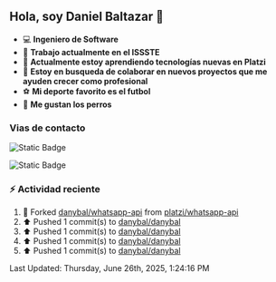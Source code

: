 ## Hola, soy Daniel Baltazar 👋

- 💻 **Ingeniero de Software**
- 🔭 **Trabajo actualmente en el ISSSTE**
- 🌱 **Actualmente estoy aprendiendo tecnologías nuevas en Platzi**
- 👯 **Estoy en busqueda de colaborar en nuevos proyectos que me ayuden crecer como profesional**
- ⚽ **Mi deporte favorito es el futbol**
- 🐶 **Me gustan los perros**

### Vias de contacto
![Static Badge](https://img.shields.io/badge/Perfil-https%3A%2F%2Fdanybal.github.io%2F-blue)

![Static Badge](https://img.shields.io/badge/Correo%20electr%C3%B3nico%20%F0%9F%93%AB-rbleinad%40gmail.com-yellow)

### :zap: Actividad reciente
<!--RECENT_ACTIVITY:start-->
1. 🔱 Forked [danybal/whatsapp-api](https://github.com/danybal/whatsapp-api) from [platzi/whatsapp-api](https://github.com/platzi/whatsapp-api)<br>
2. ⬆️ Pushed 1 commit(s) to [danybal/danybal](https://github.com/danybal/danybal)<br>
3. ⬆️ Pushed 1 commit(s) to [danybal/danybal](https://github.com/danybal/danybal)<br>
4. ⬆️ Pushed 1 commit(s) to [danybal/danybal](https://github.com/danybal/danybal)<br>
5. ⬆️ Pushed 1 commit(s) to [danybal/danybal](https://github.com/danybal/danybal)<br>
<!--RECENT_ACTIVITY:end-->
<!--RECENT_ACTIVITY:last_update-->
Last Updated: Thursday, June 26th, 2025, 1:24:16 PM
<!--RECENT_ACTIVITY:last_update_end-->
